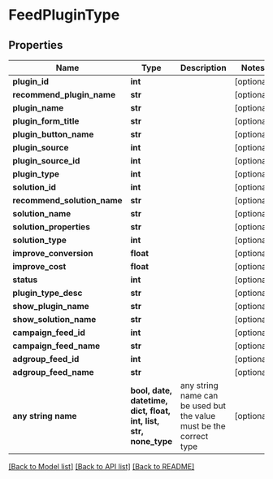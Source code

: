 # FeedPluginType


## Properties
Name | Type | Description | Notes
------------ | ------------- | ------------- | -------------
**plugin_id** | **int** |  | [optional] 
**recommend_plugin_name** | **str** |  | [optional] 
**plugin_name** | **str** |  | [optional] 
**plugin_form_title** | **str** |  | [optional] 
**plugin_button_name** | **str** |  | [optional] 
**plugin_source** | **int** |  | [optional] 
**plugin_source_id** | **int** |  | [optional] 
**plugin_type** | **int** |  | [optional] 
**solution_id** | **int** |  | [optional] 
**recommend_solution_name** | **str** |  | [optional] 
**solution_name** | **str** |  | [optional] 
**solution_properties** | **str** |  | [optional] 
**solution_type** | **int** |  | [optional] 
**improve_conversion** | **float** |  | [optional] 
**improve_cost** | **float** |  | [optional] 
**status** | **int** |  | [optional] 
**plugin_type_desc** | **str** |  | [optional] 
**show_plugin_name** | **str** |  | [optional] 
**show_solution_name** | **str** |  | [optional] 
**campaign_feed_id** | **int** |  | [optional] 
**campaign_feed_name** | **str** |  | [optional] 
**adgroup_feed_id** | **int** |  | [optional] 
**adgroup_feed_name** | **str** |  | [optional] 
**any string name** | **bool, date, datetime, dict, float, int, list, str, none_type** | any string name can be used but the value must be the correct type | [optional]

[[Back to Model list]](../README.md#documentation-for-models) [[Back to API list]](../README.md#documentation-for-api-endpoints) [[Back to README]](../README.md)


